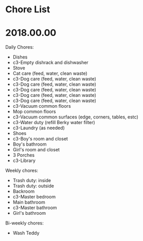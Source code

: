 # Chore List
# 2018.00.00



Daily Chores:
   * Dishes
   * c3-Empty dishrack and dishwasher
   * Stove
   * Cat care (feed, water, clean waste)
   * c3-Dog care (feed, water, clean waste)
   * c3-Dog care (feed, water, clean waste)
   * c3-Dog care (feed, water, clean waste)
   * c3-Dog care (feed, water, clean waste)
   * c3-Dog care (feed, water, clean waste)
   * c3-Vacuum common floors
   * Mop common floors
   * c3-Vacuum common surfaces (edge, corners, tables, estc)
   * c3-Water duty (refill Berky water filter)
   * c3-Laundry (as needed)
   * Shoes
   * c3-Boy's room and closet
   * Boy's bathroom
   * Girl's room and closet
   * 3 Porches
   * c3-Library




Weekly chores:
   * Trash duty: inside
   * Trash duty: outside
   * Backroom
   * c3-Master bedroom
   * Main bathroom
   * c3-Master bathroom
   * Girl's bathroom





Bi-weekly chores:
   * Wash Teddy
